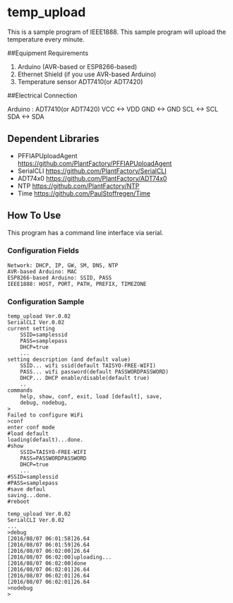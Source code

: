 # temp_upload

This is a sample program of IEEE1888.
This sample program will upload the temperature every minute.

##Equipment Requirements

1. Arduino (AVR-based or ESP8266-based)
2. Ethernet Shield (if you use AVR-based Arduino)
3. Temperature sensor ADT7410(or ADT7420)

##Electrical Connection

Arduino : ADT7410(or ADT7420)
VCC <-> VDD
GND <-> GND
SCL <-> SCL
SDA <-> SDA

## Dependent Libraries

- PFFIAPUploadAgent https://github.com/PlantFactory/PFFIAPUploadAgent
- SerialCLI https://github.com/PlantFactory/SerialCLI
- ADT74x0 https://github.com/PlantFactory/ADT74x0
- NTP https://github.com/PlantFactory/NTP
- Time https://github.com/PaulStoffregen/Time

## How To Use

This program has a command line interface via serial.

### Configuration Fields

    Network: DHCP, IP, GW, SM, DNS, NTP
    AVR-based Arduino: MAC
    ESP8266-based Arduino: SSID, PASS
    IEEE1888: HOST, PORT, PATH, PREFIX, TIMEZONE

### Configuration Sample

    temp_upload Ver.0.02
    SerialCLI Ver.0.02
    current setting
        SSID=samplessid
        PASS=samplepass
        DHCP=true
        ...
    setting description (and default value)
        SSID... wifi ssid(default TAISYO-FREE-WIFI)
        PASS... wifi password(default PASSWORDPASSWORD)
        DHCP... DHCP enable/disable(default true)
        ..
    commands
        help, show, conf, exit, load [default], save,
        debug, nodebug,
    >
    Failed to configure WiFi
    >conf
    enter conf mode
    #load default
    loading(default)...done.
    #show
        SSID=TAISYO-FREE-WIFI
        PASS=PASSWORDPASSWORD
        DHCP=true
        ...
    #SSID=samplessid
    #PASS=samplepass
    #save defaul
    saving...done.
    #reboot

    temp_upload Ver.0.02
    SerialCLI Ver.0.02
    ...
    >debug
    [2016/08/07 06:01:58]26.64
    [2016/08/07 06:01:59]26.64
    [2016/08/07 06:02:00]26.64
    [2016/08/07 06:02:00]uploading...
    [2016/08/07 06:02:00]done
    [2016/08/07 06:02:01]26.64
    [2016/08/07 06:02:01]26.64
    [2016/08/07 06:02:01]26.64
    >nodebug
    >

